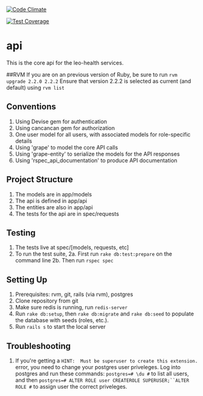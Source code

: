 [![Code Climate](https://codeclimate.com/repos/560ece1b695680474e006336/badges/8a6d0f411a2cb27cbc93/gpa.svg)](https://codeclimate.com/repos/560ece1b695680474e006336/feed)

[![Test Coverage](https://codeclimate.com/repos/560ece1b695680474e006336/badges/8a6d0f411a2cb27cbc93/coverage.svg)](https://codeclimate.com/repos/560ece1b695680474e006336/coverage)

# api

This is the core api for the leo-health services.

##RVM
If you are on an previous version of Ruby, be sure to run `rvm upgrade 2.2.0 2.2.2`
Ensure that version 2.2.2 is selected as current (and default) using `rvm list`

## Conventions

1. Using Devise gem for authentication
2. Using cancancan gem for authorization
3. One user model for all users, with associated models for role-specific details
4. Using 'grape' to model the core API calls
5. Using 'grape-entity' to serialize the models for the API responses
6. Using 'rspec_api_documentation' to produce API documentation


## Project Structure
1. The models are in app/models
2. The api is defined in app/api
3. The entities are also in app/api
4. The tests for the api are in spec/requests


## Testing
1. The tests live at spec/[models, requests, etc]
2. To run the test suite,
2a. First run `rake db:test:prepare` on the command line
2b. Then run `rspec spec`


## Setting Up
1. Prerequisites: rvm, git, rails (via rvm), postgres
2. Clone repository from git
3. Make sure redis is running, run `redis-server`
4. Run `rake db:setup`, then `rake db:migrate` and `rake db:seed` to populate the database with seeds (roles, etc.).
5. Run `rails s` to start the local server

## Troubleshooting
1. If you're getting a `HINT:  Must be superuser to create this extension.` error, you need to change your postgres user priveleges. Log into postgres and run these commands: `postgres=# \du #` to list all users, and then `postgres=# ALTER ROLE user CREATEROLE SUPERUSER;``ALTER ROLE #` to assign user the correct priveleges.
